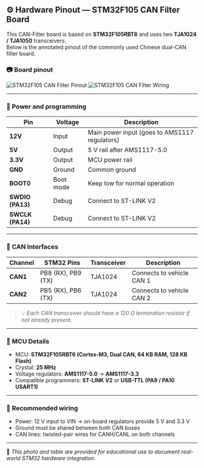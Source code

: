 ## ⚙️ Hardware Pinout — STM32F105 CAN Filter Board

This CAN-Filter board is based on **STM32F105RBT6** and uses two **TJA1024 / TJA1050** transceivers.  
Below is the annotated pinout of the commonly used Chinese dual-CAN filter board.

### 📷 Board pinout

![STM32F105 CAN Filter Pinout](https://github.com/user-attachments/assets/6e166e73-10c3-4867-b0b3-edf2469b19cc)
![STM32F105 CAN Filter Wiring](https://github.com/user-attachments/assets/b6faee2b-14d8-4aa8-9805-4c579bddd6f9)

---

### 🔌 Power and programming

| Pin | Voltage | Description |
|-----|----------|-------------|
| **12V** | Input | Main power input (goes to AMS1117 regulators) |
| **5V**  | Output | 5 V rail after AMS1117-5.0 |
| **3.3V** | Output | MCU power rail |
| **GND** | Ground | Common ground |
| **BOOT0** | Boot mode | Keep low for normal operation |
| **SWDIO (PA13)** | Debug | Connect to ST-LINK V2 |
| **SWCLK (PA14)** | Debug | Connect to ST-LINK V2 |

---

### 🧩 CAN Interfaces

| Channel | STM32 Pins | Transceiver | Description |
|----------|-------------|-------------|--------------|
| **CAN1** | PB8 (RX), PB9 (TX) | TJA1024 | Connects to vehicle CAN 1 |
| **CAN2** | PB5 (RX), PB6 (TX) | TJA1024 | Connects to vehicle CAN 2 |

> 💡 *Each CAN transceiver should have a 120 Ω termination resistor if not already present.*

---

### 🧠 MCU Details

- MCU: **STM32F105RBT6 (Cortex-M3, Dual CAN, 64 KB RAM, 128 KB Flash)**  
- Crystal: **25 MHz**
- Voltage regulators: **AMS1117-5.0** → **AMS1117-3.3**
- Compatible programmers: **ST-LINK V2** or **USB-TTL (PA9 / PA10 USART1)**

---

### 🔧 Recommended wiring

- Power: 12 V input to VIN → on-board regulators provide 5 V and 3.3 V  
- Ground must be shared between both CAN buses  
- CAN lines: twisted-pair wires for CANH/CANL on both channels  

---

📘 *This photo and table are provided for educational use to document real-world STM32 hardware integration.*







